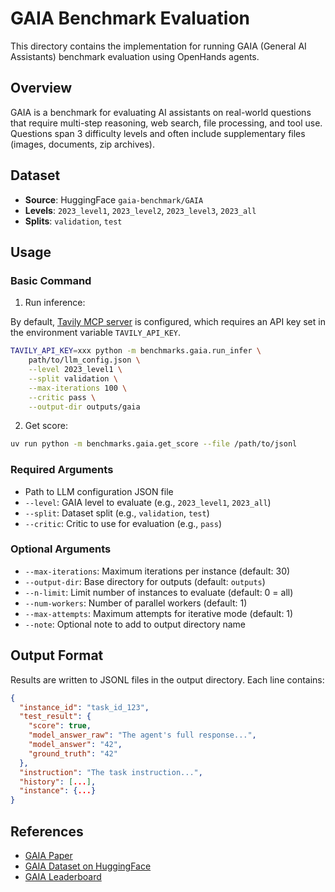 # GAIA Benchmark Evaluation

This directory contains the implementation for running GAIA (General AI Assistants) benchmark evaluation using OpenHands agents.

## Overview

GAIA is a benchmark for evaluating AI assistants on real-world questions that require multi-step reasoning, web search, file processing, and tool use. Questions span 3 difficulty levels and often include supplementary files (images, documents, zip archives).

## Dataset

- **Source**: HuggingFace `gaia-benchmark/GAIA`
- **Levels**: `2023_level1`, `2023_level2`, `2023_level3`, `2023_all`
- **Splits**: `validation`, `test`

## Usage

### Basic Command

1. Run inference:

By default, [Tavily MCP server](https://github.com/tavily-ai/tavily-mcp) is configured, which requires an API key set in the environment variable `TAVILY_API_KEY`.

```bash
TAVILY_API_KEY=xxx python -m benchmarks.gaia.run_infer \
    path/to/llm_config.json \
    --level 2023_level1 \
    --split validation \
    --max-iterations 100 \
    --critic pass \
    --output-dir outputs/gaia
```

2. Get score:

```bash
uv run python -m benchmarks.gaia.get_score --file /path/to/jsonl
```


### Required Arguments

- Path to LLM configuration JSON file
- `--level`: GAIA level to evaluate (e.g., `2023_level1`, `2023_all`)
- `--split`: Dataset split (e.g., `validation`, `test`)
- `--critic`: Critic to use for evaluation (e.g., `pass`)

### Optional Arguments

- `--max-iterations`: Maximum iterations per instance (default: 30)
- `--output-dir`: Base directory for outputs (default: `outputs`)
- `--n-limit`: Limit number of instances to evaluate (default: 0 = all)
- `--num-workers`: Number of parallel workers (default: 1)
- `--max-attempts`: Maximum attempts for iterative mode (default: 1)
- `--note`: Optional note to add to output directory name


## Output Format

Results are written to JSONL files in the output directory. Each line contains:

```json
{
  "instance_id": "task_id_123",
  "test_result": {
    "score": true,
    "model_answer_raw": "The agent's full response...",
    "model_answer": "42",
    "ground_truth": "42"
  },
  "instruction": "The task instruction...",
  "history": [...],
  "instance": {...}
}
```


## References

- [GAIA Paper](https://arxiv.org/abs/2311.12983)
- [GAIA Dataset on HuggingFace](https://huggingface.co/datasets/gaia-benchmark/GAIA)
- [GAIA Leaderboard](https://huggingface.co/spaces/gaia-benchmark/leaderboard)
